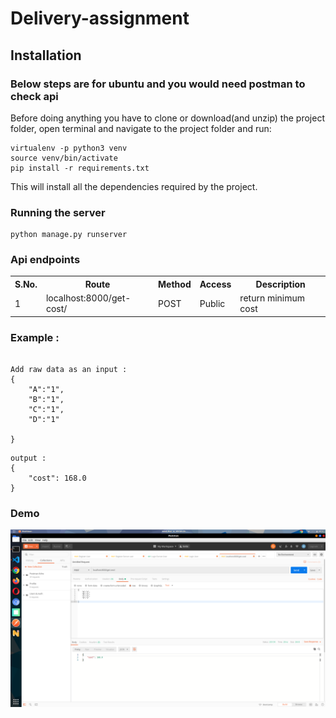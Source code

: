 # Delivery-assignment

 ## Installation

 ### Below steps are for ubuntu and you would need postman to check api
   Before doing anything you have to clone or download(and unzip) the project folder, open terminal and navigate to the project folder and run:

   ```
   virtualenv -p python3 venv
   source venv/bin/activate
   pip install -r requirements.txt
   ```
   
   

   This will install all the dependencies required by the project.


### Running the server

```
python manage.py runserver

```


### Api endpoints

   <table>
   	<tr>
   		<th>S.No.</th>
   		<th>Route</th>
   		<th>Method</th>
   		<th>Access</th>
   		<th>Description</th>
   	</tr>	
	<tr>
   	   <td>1</td>
           <td>localhost:8000/get-cost/</td>
           <td>POST</td>
           <td>Public</td>
           <td>return minimum cost</td>
   	</tr>
   </table>



### Example : 


```

Add raw data as an input :
{
	"A":"1",
	"B":"1",
	"C":"1",
	"D":"1"

}
```
```
output : 
{
    "cost": 168.0
}
```

### Demo
   ![img1](./demo/demo.png) <br>
